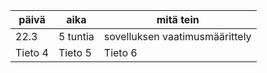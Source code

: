 | päivä | aika | mitä tein |
| --- | --- | --- |
| 22.3 | 5 tuntia | sovelluksen vaatimusmäärittely |
| Tieto 4 | Tieto 5 | Tieto 6 |

